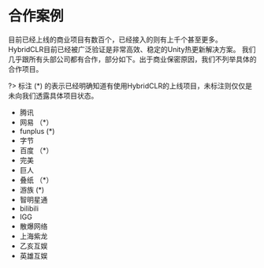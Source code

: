 # 合作案例

目前已经上线的商业项目有数百个，已经接入的则有上千个甚至更多。HybridCLR目前已经被广泛验证是非常高效、稳定的Unity热更新解决方案。
我们几乎跟所有头部公司都有合作，部分如下。出于商业保密原因，我们不列举具体的合作项目。

?> 标注 (*) 的表示已经明确知道有使用HybridCLR的上线项目，未标注则仅仅是未向我们透露具体项目状态。

- 腾讯
- 网易 （*）
- funplus (*)
- 字节
- 百度 （*）
- 完美
- 巨人
- 叠纸 （*）
- 游族 (*)
- 智明星通
- bilibili
- IGG
- 散爆网络
- 上海紫龙
- 乙亥互娱
- 英雄互娱


